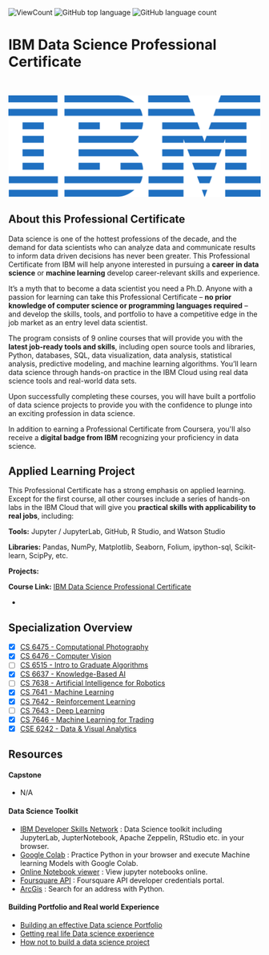 ![ViewCount](https://views.whatilearened.today/views/github/Jadams29/IBM-Data-Science-Professional-Certificate.svg?cache=remove)
![GitHub top language](https://img.shields.io/github/languages/top/Jadams29/IBM-Data-Science-Professional-Certificate?style=flat)
![GitHub language count](https://img.shields.io/github/languages/count/Jadams29/IBM-Data-Science-Professional-Certificate?style=flat)

# IBM Data Science Professional Certificate

<br>

<p align="center">
 <img src="https://raw.githubusercontent.com/Jadams29/IBM-Data-Science-Professional-Certificate/master/ibm.svg" title="IBM logo" alt = "IBM logo" />
</p>

## About this Professional Certificate

Data science is one of the hottest professions of the decade, and the demand for data scientists who can analyze data and communicate results to inform data driven decisions has never been greater. This Professional Certificate from IBM will help anyone interested in pursuing a **career in data science** or **machine learning** develop career-relevant skills and experience.

It’s a myth that to become a data scientist you need a Ph.D. Anyone with a passion for learning can take this Professional Certificate – **no prior knowledge of computer science or programming languages required** – and develop the skills, tools, and portfolio to have a competitive edge in the job market as an entry level data scientist.

The program consists of 9 online courses that will provide you with the **latest job-ready tools and skills**, including open source tools and libraries, Python, databases, SQL, data visualization, data analysis, statistical analysis, predictive modeling, and machine learning algorithms. You’ll learn data science through hands-on practice in the IBM Cloud using real data science tools and real-world data sets.

Upon successfully completing these courses, you will have built a portfolio of data science projects to provide you with the confidence to plunge into an exciting profession in data science.

In addition to earning a Professional Certificate from Coursera, you'll also receive a **digital badge from IBM** recognizing your proficiency in data science.

## Applied Learning Project
This Professional Certificate has a strong emphasis on applied learning. Except for the first course, all other courses include a series of hands-on labs in the IBM Cloud that will give you **practical skills with applicability to real jobs**, including:

**Tools:** Jupyter / JupyterLab, GitHub, R Studio, and Watson Studio

**Libraries:** Pandas, NumPy, Matplotlib, Seaborn, Folium, ipython-sql, Scikit-learn, ScipPy, etc.

**Projects:** 



**Course Link:** [IBM Data Science Professional Certificate](https://www.coursera.org/professional-certificates/ibm-data-science)

- 

## Specialization Overview

  - [x] [CS 6475 - Computational Photography](https://github.com/Jadams29/Georgia-Tech/tree/master/CS%206475%20-%20Computational%20Photography)
  - [x] [CS 6476 - Computer Vision](https://github.com/Jadams29/Georgia-Tech/tree/master/CS%206476%20-%20Computer%20Vision)
  - [ ] [CS 6515 - Intro to Graduate Algorithms](https://github.com/Jadams29/Georgia-Tech/tree/master/CS%206515%20-%20Intro%20to%20Graduate%20Algorithms)
  - [x] [CS 6637 - Knowledge-Based AI](https://github.com/Jadams29/Georgia-Tech/tree/master/CS%207637%20-%20Knowledge-Based%20AI)
  - [ ] [CS 7638 - Artificial Intelligence for Robotics](https://github.com/Jadams29/Georgia-Tech/tree/master/CS%207638%20-%20Artificial%20Intelligence%20for%20Robotics)
  - [x] [CS 7641 - Machine Learning](https://github.com/Jadams29/Georgia-Tech/tree/master/CS%207641%20-%20Machine%20Learning)
  - [x] [CS 7642 - Reinforcement Learning](https://github.com/Jadams29/Georgia-Tech/tree/master/CS%207642%20-%20Reinforcement%20Learning)
  - [ ] [CS 7643 - Deep Learning](https://github.com/Jadams29/Georgia-Tech/tree/master/CS%207643%20-%20Deep%20Learning)
  - [x] [CS 7646 - Machine Learning for Trading](https://github.com/Jadams29/Georgia-Tech/tree/master/CS%207646%20-%20Machine%20Learning%20for%20Trading)
  - [x] [CSE 6242 - Data & Visual Analytics](https://github.com/Jadams29/Georgia-Tech/tree/master/CSE%206242%20-%20Data%20%26%20Visual%20Analytics)

## Resources

#### Capstone
- N/A

#### Data Science Toolkit
- [IBM Developer Skills Network](https://labs.cognitiveclass.ai/login?logout=true) : Data Science toolkit including JupyterLab, JupterNotebook, Apache Zeppelin, RStudio etc. in your browser.
- [Google Colab](https://colab.research.google.com) : Practice Python in your browser and execute Machine learning Models with Google Colab.
- [Online Notebook viewer](https://nbviewer.jupyter.org) : View jupyter notebooks online.
- [Foursquare API](https://developer.foursquare.com) : Foursquare API developer credentials portal.
- [ArcGis](https://developers.arcgis.com/labs/python/search-for-an-address/) : Search for an address with Python.


#### Building Portfolio and Real world Experience
- [Building an effective Data science Portfolio](https://towardsdatascience.com/how-to-build-an-effective-data-science-portfolio-56d19b885aa8)
- [Getting real life Data science experience](https://towardsdatascience.com/3-ways-to-get-real-life-data-science-experience-before-your-first-job-545db436ef12)
- [How not to build a data science project](https://towardsdatascience.com/how-not-to-build-a-data-science-project-baa494d98da4)

